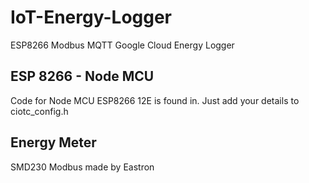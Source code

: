 # IoT-Energy-Logger
ESP8266 Modbus MQTT Google Cloud Energy Logger

## ESP 8266 - Node MCU
Code for Node MCU ESP8266 12E is found in. Just add your details to ciotc_config.h

## Energy Meter

SMD230 Modbus made by Eastron

